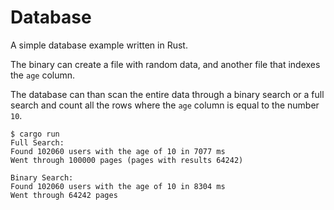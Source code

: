# Database

A simple database example written in Rust.

The binary can create a file with random data, and another file that indexes the `age` column.

The database can than scan the entire data through a binary search or a full search and count all the rows where the `age` column is equal to the number `10`.

```
$ cargo run
Full Search:
Found 102060 users with the age of 10 in 7077 ms
Went through 100000 pages (pages with results 64242)

Binary Search:
Found 102060 users with the age of 10 in 8304 ms
Went through 64242 pages
```
